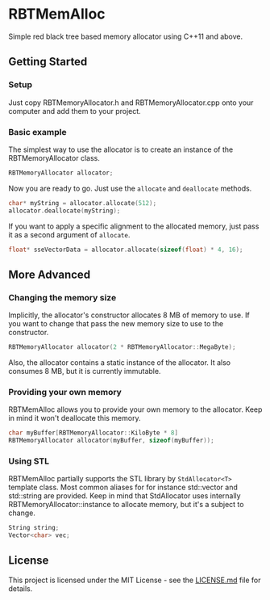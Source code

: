 # RBTMemAlloc
Simple red black tree based memory allocator using C++11 and above.
## Getting Started
### Setup
Just copy RBTMemoryAllocator.h and RBTMemoryAllocator.cpp onto your computer and add them to your project.
### Basic example
The simplest way to use the allocator is to create an instance of the RBTMemoryAllocator class.
```cpp
RBTMemoryAllocator allocator;
```
Now you are ready to go. Just use the ```allocate``` and ```deallocate``` methods.
```cpp
char* myString = allocator.allocate(512);
allocator.deallocate(myString);
```
If you want to apply a specific alignment to the allocated memory, just pass it as a second argument of ```allocate```.
```cpp
float* sseVectorData = allocator.allocate(sizeof(float) * 4, 16);
```
## More Advanced
### Changing the memory size
Implicitly, the allocator's constructor allocates 8 MB of memory to use. If you want to change that pass the new memory size to use to the constructor.
```cpp
RBTMemoryAllocator allocator(2 * RBTMemoryAllocator::MegaByte);
```
Also, the allocator contains a static instance of the allocator. It also consumes 8 MB, but it is currently immutable.
### Providing your own memory
RBTMemAlloc allows you to provide your own memory to the allocator. Keep in mind it won't deallocate this memory.
```cpp
char myBuffer[RBTMemoryAllocator::KiloByte * 8]
RBTMemoryAllocator allocator(myBuffer, sizeof(myBuffer));
```
### Using STL
RBTMemAlloc partially supports the STL library by ```StdAllocator<T>``` template class. Most common aliases for for instance std::vector and std::string are provided. Keep in mind that StdAllocator uses internally RBTMemoryAllocator::instance to allocate memory, but it's a subject to change.
```cpp
String string;
Vector<char> vec;
```
## License
This project is licensed under the MIT License - see the [LICENSE.md](LICENSE.md) file for details.
